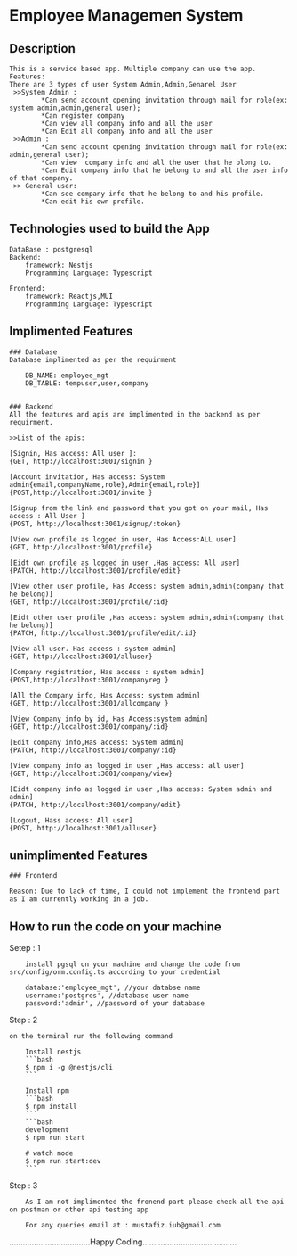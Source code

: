 # Employee Managemen System
## Description 
    This is a service based app. Multiple company can use the app.
    Features:
    There are 3 types of user System Admin,Admin,Genarel User
     >>System Admin :
            *Can send account opening invitation through mail for role(ex: system admin,admin,general user);
            *Can register company
            *Can view all company info and all the user
            *Can Edit all company info and all the user
     >>Admin :
            *Can send account opening invitation through mail for role(ex: admin,general user);
            *Can view  company info and all the user that he blong to.
            *Can Edit company info that he belong to and all the user info of that company.
     >> General user:
            *Can see company info that he belong to and his profile.
            *Can edit his own profile.    
## Technologies used to build the App
    DataBase : postgresql
    Backend: 
        framework: Nestjs
        Programming Language: Typescript

    Frontend:   
        framework: Reactjs,MUI
        Programming Language: Typescript 

## Implimented Features

    ### Database
    Database implimented as per the requirment

        DB_NAME: employee_mgt
        DB_TABLE: tempuser,user,company


    ### Backend
    All the features and apis are implimented in the backend as per requirment.

    >>List of the apis:

    [Signin, Has access: All user ]: 
    {GET, http://localhost:3001/signin }

    [Account invitation, Has access: System admin{email,companyName,role},Admin{email,role}]
    {POST,http://localhost:3001/invite }

    [Signup from the link and password that you got on your mail, Has access : All User ]
    {POST, http://localhost:3001/signup/:token}

    [View own profile as logged in user, Has Access:ALL user]
    {GET, http://localhost:3001/profile}

    [Eidt own profile as logged in user ,Has access: All user]
    {PATCH, http://localhost:3001/profile/edit}

    [View other user profile, Has Access: system admin,admin(company that he belong)]
    {GET, http://localhost:3001/profile/:id}

    [Eidt other user profile ,Has access: system admin,admin(company that he belong)]
    {PATCH, http://localhost:3001/profile/edit/:id}

    [View all user. Has access : system admin]
    {GET, http://localhost:3001/alluser}

    [Company registration, Has access : system admin]
    {POST,http://localhost:3001/companyreg }

    [All the Company info, Has Access: system admin]
    {GET, http://localhost:3001/allcompany }

    [View Company info by id, Has Access:system admin]
    {GET, http://localhost:3001/company/:id}

    [Edit company info,Has access: System admin]
    {PATCH, http://localhost:3001/company/:id}

    [View company info as logged in user ,Has access: all user]
    {GET, http://localhost:3001/company/view}

    [Eidt company info as logged in user ,Has access: System admin and admin]
    {PATCH, http://localhost:3001/company/edit}

    [Logout, Hass access: All user]
    {POST, http://localhost:3001/alluser}

## unimplimented Features

    ### Frontend

    Reason: Due to lack of time, I could not implement the frontend part as I am currently working in a job.

## How to run the code on your machine

Setep : 1 
        
        install pgsql on your machine and change the code from src/config/orm.config.ts according to your credential
        
        database:'employee_mgt', //your databse name
        username:'postgres', //database user name
        password:'admin', //password of your database

Step : 2

    on the terminal run the following command

        Install nestjs
        ```bash
        $ npm i -g @nestjs/cli
        ```

        Install npm
        ```bash
        $ npm install
        ```
        ```bash
        development
        $ npm run start

        # watch mode
        $ npm run start:dev
        ```

Step : 3

        As I am not implimented the fronend part please check all the api on postman or other api testing app

        For any queries email at : mustafiz.iub@gmail.com


....................................Happy Coding..........................................        

